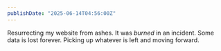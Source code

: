 ```yaml
---
publishDate: "2025-06-14T04:56:00Z"
---
```


Resurrecting my website from ashes. It was _burned_ in an incident. Some data is lost forever. Picking up
whatever is left and moving forward.
